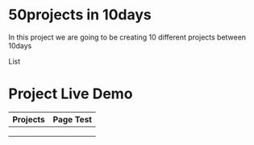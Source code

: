 # 50projects in 10days

In this project we are going to be creating 10 different projects between 10days

List

#	Project	Live Demo
| Projects | Page Test |
|----------|-----------|
|          |           |
|          |           |
|          |           |